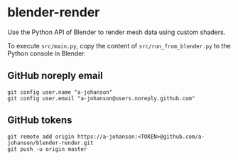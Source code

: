 # blender-render

Use the Python API of Blender to render mesh data using custom shaders.

To execute `src/main.py`, copy the content of `src/run_from_blender.py` to the Python console in Blender.

## GitHub noreply email
```
git config user.name "a-johanson"
git config user.email "a-johanson@users.noreply.github.com"
```

## GitHub tokens
```
git remote add origin https://a-johanson:<TOKEN>@github.com/a-johanson/blender-render.git
git push -u origin master
```
